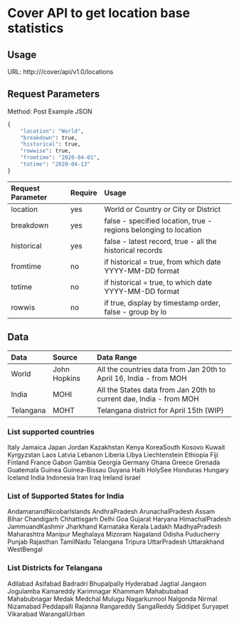 # Cover API to get location base statistics

## Usage
URL: http://<hostname>/cover/api/v1.0/locations

## Request Parameters
Method: Post
Example JSON 
```python
{
    "location": "World",
    "breakdown": true,
    "historical": true,
    "rowwise": true,
    "fromtime": "2020-04-01",
    "totime": "2020-04-13"
}
```


| Request Parameter        | Require       | Usage                                                                |
| :------------------------|:--------------| :--------------------------------------------------------------------|
| location                 | yes           | World or Country or City or District                                 |
| breakdown                | yes           | false - specified location, true - regions belonging to location     |
| historical               | yes           | false - latest record, true - all the historical records             |
| fromtime                 | no            | if historical = true, from which date YYYY-MM-DD format              |
| totime                   | no            | if historical = true, to which date YYYY-MM-DD format                |
| rowwis                   | no            | if true, display by timestamp order, false - group by lo             |

## Data

| Data                     | Source        | Data Range                                                           |
| :------------------------|:--------------| :--------------------------------------------------------------------|
| World                    | John Hopkins  | All the countries data from Jan 20th to April 16, India - from MOH   |
| India                    | MOHI          | All the States data from Jan 20th to current dae, India - from MOH   |
| Telangana                | MOHT          | Telangana district for April 15th (WIP)                              |

### List supported countries

Italy
Jamaica
Japan
Jordan
Kazakhstan
Kenya
KoreaSouth
Kosovo
Kuwait
Kyrgyzstan
Laos
Latvia
Lebanon
Liberia
Libya
Liechtenstein
Ethiopia
Fiji
Finland
France
Gabon
Gambia
Georgia
Germany
Ghana
Greece
Grenada
Guatemala
Guinea
Guinea-Bissau
Guyana
Haiti
HolySee
Honduras
Hungary
Iceland
India
Indonesia
Iran
Iraq
Ireland
Israel

### List of Supported States for India

AndamanandNicobarIslands
AndhraPradesh
ArunachalPradesh
Assam
Bihar
Chandigarh
Chhattisgarh
Delhi
Goa
Gujarat
Haryana
HimachalPradesh
JammuandKashmir
Jharkhand
Karnataka
Kerala
Ladakh
MadhyaPradesh
Maharashtra
Manipur
Meghalaya
Mizoram
Nagaland
Odisha
Puducherry
Punjab
Rajasthan
TamilNadu
Telangana
Tripura
UttarPradesh
Uttarakhand
WestBengal

### List Districts for Telangana
Adilabad
Asifabad
Badradri
Bhupalpally
Hyderabad
Jagtial
Jangaon
Jogulamba
Kamareddy
Karimnagar
Khammam
Mahabubabad
Mahabubnagar
Medak
Medchal
Mulugu
Nagarkurnool
Nalgonda
Nirmal
Nizamabad
Peddapalli
Rajanna
Rangareddy
SangaReddy
Siddipet
Suryapet
Vikarabad
WarangalUrban

